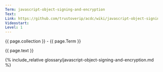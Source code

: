 ```yaml
---
Term: javascript-object-signing-and-encryption
Text: 
Link: https://github.com/trustoverip/acdc/wiki/javascript-object-signing-and-encryption.md
Videostart: 
Level: 1
---
```


{{ page.collection }} - {{ page.Term }}

   {{ page.text }}

{% include_relative glossary/javascript-object-signing-and-encryption.md %}
